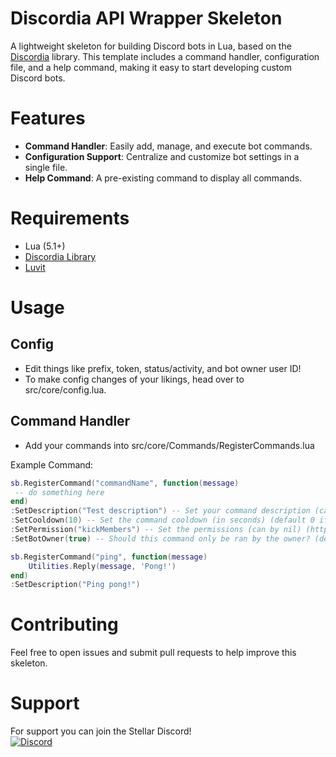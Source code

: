 # Discordia API Wrapper Skeleton

A lightweight skeleton for building Discord bots in Lua, based on the [Discordia](https://github.com/SinisterRectus/Discordia) library. This template includes a command handler, configuration file, and a help command, making it easy to start developing custom Discord bots.

# Features

- **Command Handler**: Easily add, manage, and execute bot commands.
- **Configuration Support**: Centralize and customize bot settings in a single file.
- **Help Command**: A pre-existing command to display all commands.

# Requirements

- Lua (5.1+)
- [Discordia Library](https://github.com/SinisterRectus/Discordia)
- [Luvit](https://luvit.io/install.html)

# Usage
## Config
- Edit things like prefix, token, status/activity, and bot owner user ID!
- To make config changes of your likings, head over to src/core/config.lua. 
## Command Handler
- Add your commands into src/core/Commands/RegisterCommands.lua<br>

Example Command:
```lua
sb.RegisterCommand("commandName", function(message)
 -- do something here
end)
:SetDescription("Test description") -- Set your command description (can by nil)
:SetCooldown(10) -- Set the command cooldown (in seconds) (default 0 if no value)
:SetPermission("kickMembers") -- Set the permissions (can by nil) (https://github.com/SinisterRectus/Discordia/blob/90a80701780523f57b88f5cc70746d4dc47f630d/libs/enums.lua#L171)
:SetBotOwner(true) -- Should this command only be ran by the owner? (default false if no value)
```
```lua
sb.RegisterCommand("ping", function(message)
	Utilities.Reply(message, 'Pong!')
end)
:SetDescription("Ping pong!")
```

# Contributing
Feel free to open issues and submit pull requests to help improve this skeleton.
# Support
For support you can join the Stellar Discord!<br>
[![Discord](https://discord.com/api/guilds/1056023066246914078/widget.png?style=banner2)](https://discord.gg/aZEGSPKQMk)
